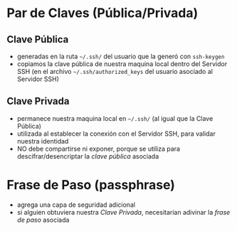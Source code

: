 # Par de Claves (Pública/Privada)
## Clave Pública
- generadas en la ruta `~/.ssh/` del usuario que la generó con `ssh-keygen`
- copiamos la clave pública de nuestra maquina local dentro del Servidor SSH
(en el archivo `~/.ssh/authorized_keys` del usuario asociado al Servidor SSH)
## Clave Privada
- permanece nuestra maquina local en `~/.ssh/` (al igual que la Clave Pública)
- utilizada al establecer la conexión con el Servidor SSH, para validar nuestra identidad
- NO debe compartirse ni exponer, porque se utiliza para descifrar/desencriptar la *clave pública* asociada
# Frase de Paso (passphrase)
- agrega una capa de seguridad adicional
- si alguien obtuviera nuestra *Clave Privada*, necesitarían adivinar la *frase de paso* asociada
